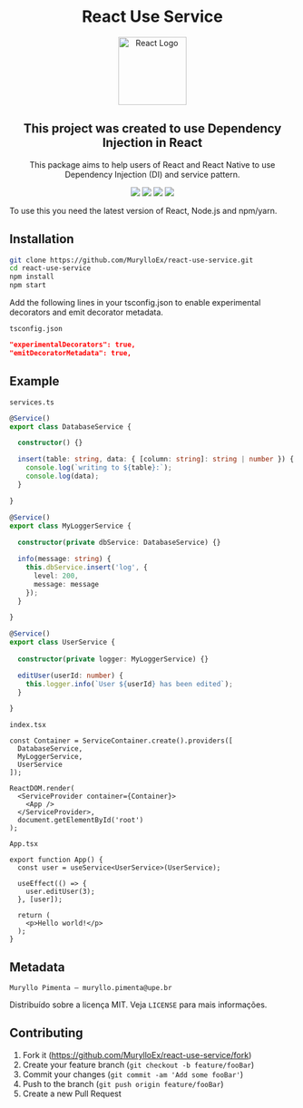 <h1 align="center">React Use Service</h1>
<p align="center">
  <img src="https://i.imgur.com/HPX7AP1.png" width="120" alt="React Logo" />
</p>
<h2 align="center">This project was created to use Dependency Injection in React</h2>
<p align="center">This package aims to help users of React and React Native to use Dependency Injection (DI) and service pattern.</p>
<p align="center">
  <img src="https://badgen.net/badge/lang/TypeScript/purple?icon=label"/> 
  <img src="https://badgen.net/badge/license/MIT/green?icon=label"/>
  <img src="https://badgen.net/badge/authors/Muryllo/red?icon=label"/>
  <img src="https://badgen.net/badge/frontend/React/orange?icon=label"/>
</p>

To use this you need the latest version of React, Node.js and npm/yarn.

## Installation

```sh
git clone https://github.com/MurylloEx/react-use-service.git
cd react-use-service
npm install
npm start
```

Add the following lines in your tsconfig.json to enable experimental decorators and emit decorator metadata.

`tsconfig.json`
```json
"experimentalDecorators": true,
"emitDecoratorMetadata": true,
```

## Example

`services.ts`
```ts
@Service()
export class DatabaseService {

  constructor() {}

  insert(table: string, data: { [column: string]: string | number }) {
    console.log(`writing to ${table}:`);
    console.log(data);
  }

}

@Service()
export class MyLoggerService {
  
  constructor(private dbService: DatabaseService) {}

  info(message: string) {
    this.dbService.insert('log', {
      level: 200,
      message: message
    });
  }

}

@Service()
export class UserService {
  
  constructor(private logger: MyLoggerService) {}

  editUser(userId: number) {
    this.logger.info(`User ${userId} has been edited`);
  }

}
```

`index.tsx`
```tsx
const Container = ServiceContainer.create().providers([
  DatabaseService,
  MyLoggerService,
  UserService
]);

ReactDOM.render(
  <ServiceProvider container={Container}>
    <App />
  </ServiceProvider>,
  document.getElementById('root')
);
```

`App.tsx`
```tsx
export function App() {
  const user = useService<UserService>(UserService);

  useEffect(() => {
    user.editUser(3);
  }, [user]);

  return (
    <p>Hello world!</p>
  );
}
```

## Metadata

```
Muryllo Pimenta – muryllo.pimenta@upe.br
```

Distribuído sobre a licença MIT. Veja ``LICENSE`` para mais informações.

## Contributing

1. Fork it (<https://github.com/MurylloEx/react-use-service/fork>)
2. Create your feature branch (`git checkout -b feature/fooBar`)
3. Commit your changes (`git commit -am 'Add some fooBar'`)
4. Push to the branch (`git push origin feature/fooBar`)
5. Create a new Pull Request